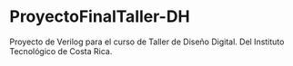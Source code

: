 ProyectoFinalTaller-DH
======================

Proyecto de Verilog para el curso de Taller de Diseño Digital. Del Instituto Tecnológico de Costa Rica.
